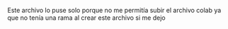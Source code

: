  Este archivo lo puse solo porque no me permitía subir el archivo colab ya que no tenía una rama al crear este archivo si me dejo